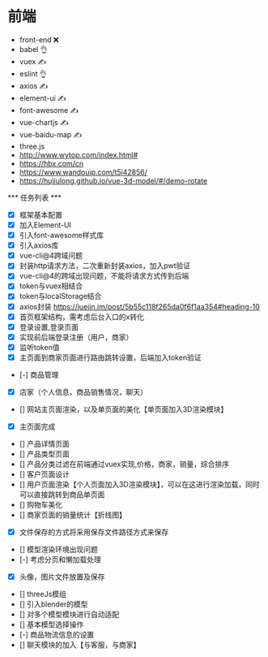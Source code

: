 # 前端
- front-end ❌
- babel 👌
- vuex ✍
- eslint 👌
- axios ✍
- element-ui ✍
- font-awesome ✍
- vue-chartjs ✍
- vue-baidu-map ✍
- three.js
- http://www.wytop.com/index.html#
- https://hbx.com/cn
- https://www.wandouip.com/t5i42856/
- https://hujiulong.github.io/vue-3d-model/#/demo-rotate


*** 任务列表 ***

- [x] 框架基本配置
- [x] 加入Element-UI
- [x] 引入font-awesome样式库
- [x] 引入axios库
- [x] vue-cli@4跨域问题
- [x] 封装http请求方法，二次重新封装axios，加入pwt验证
- [x] vue-cli@4的跨域出现问题，不能将请求方式传到后端
- [x] token与vuex相结合
- [x] token与localStorage结合
- [x] axios封装 https://juejin.im/post/5b55c118f265da0f6f1aa354#heading-10
- [x] 首页框架结构，需考虑后台入口的x转化
- [x] 登录设置,登录页面
- [x] 实现前后端登录注册（用户，商家）
- [x] 监听token值
- [x] 主页面到商家页面进行路由跳转设置，后端加入token验证
- [-] 商品管理
- [x] 店家（个人信息，商品销售情况，聊天）
- [] 网站主页面渲染，以及单页面的美化【单页面加入3D渲染模块】
- [x] 主页面完成
- [] 产品详情页面
- [] 产品类型页面
- [] 产品分类过滤在前端通过vuex实现,价格，商家，销量，综合排序
- [] 客户页面设计
- [] 用户页面渲染【个人页面加入3D渲染模块】，可以在这进行渲染加载，同时可以直接跳转到商品单页面
- [] 购物车美化
- [] 商家页面的销量统计【折线图】
- [x] 文件保存的方式将采用保存文件路径方式来保存
- [] 模型渲染环境出现问题
- [-] 考虑分页和懒加载处理
- [x] 头像，图片文件放置及保存
- [] threeJs模组
- [] 引入blender的模型
- [] 对多个模型模块进行自动适配
- [] 基本模型选择操作
- [-] 商品物流信息的设置
- [] 聊天模块的加入【与客服，与商家】
 